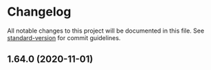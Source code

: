 # Changelog

All notable changes to this project will be documented in this file. See [standard-version](https://github.com/conventional-changelog/standard-version) for commit guidelines.

## 1.64.0 (2020-11-01)
